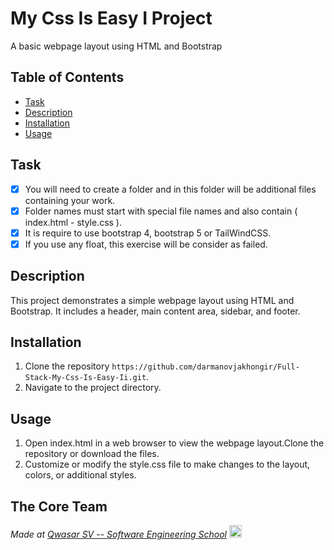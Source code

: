 # My Css Is Easy I Project

A basic webpage layout using HTML and Bootstrap

## Table of Contents

- [Task](#task)
- [Description](#description)
- [Installation](#installation)
- [Usage](#usage)

## Task

- [x] You will need to create a folder and in this folder will be additional files containing your work.
- [x] Folder names must start with special file names and also contain ( index.html - style.css ).
- [x] It is require to use bootstrap 4, bootstrap 5 or TailWindCSS.
- [x] If you use any float, this exercise will be consider as failed.

## Description

This project demonstrates a simple webpage layout using HTML and Bootstrap. It includes a header, main content area, sidebar, and footer.

## Installation

1. Clone the repository  `https://github.com/darmanovjakhongir/Full-Stack-My-Css-Is-Easy-Ii.git`.
2. Navigate to the project directory.

## Usage

1. Open index.html in a web browser to view the webpage layout.Clone the repository or download the files.
2. Customize or modify the style.css file to make changes to the layout, colors, or additional styles.

## The Core Team

<span><i>Made at <a href='https://qwasar.io'>Qwasar SV -- Software Engineering School</a></i></span>
<span><img alt='Qwasar SV -- Software Engineering School Logo' src='https://storage.googleapis.com/qwasar-public/qwasar-logo_50x50.png' width='20px' /></span>
